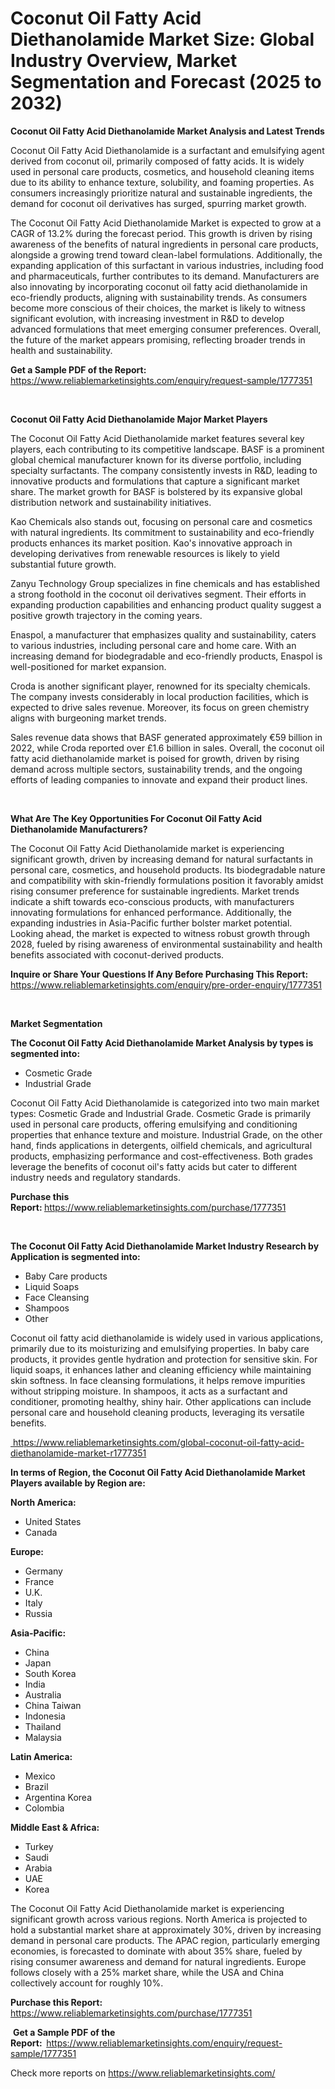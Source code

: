 <p><h1>Coconut Oil Fatty Acid Diethanolamide Market Size: Global Industry Overview, Market Segmentation and Forecast (2025 to 2032)</h1></p><p><strong>Coconut Oil Fatty Acid Diethanolamide Market Analysis and Latest Trends</strong></p>
<p><p>Coconut Oil Fatty Acid Diethanolamide is a surfactant and emulsifying agent derived from coconut oil, primarily composed of fatty acids. It is widely used in personal care products, cosmetics, and household cleaning items due to its ability to enhance texture, solubility, and foaming properties. As consumers increasingly prioritize natural and sustainable ingredients, the demand for coconut oil derivatives has surged, spurring market growth.</p><p>The Coconut Oil Fatty Acid Diethanolamide Market is expected to grow at a CAGR of 13.2% during the forecast period. This growth is driven by rising awareness of the benefits of natural ingredients in personal care products, alongside a growing trend toward clean-label formulations. Additionally, the expanding application of this surfactant in various industries, including food and pharmaceuticals, further contributes to its demand. Manufacturers are also innovating by incorporating coconut oil fatty acid diethanolamide in eco-friendly products, aligning with sustainability trends. As consumers become more conscious of their choices, the market is likely to witness significant evolution, with increasing investment in R&D to develop advanced formulations that meet emerging consumer preferences. Overall, the future of the market appears promising, reflecting broader trends in health and sustainability.</p></p>
<p><strong>Get a Sample PDF of the Report:&nbsp;</strong> <a href="https://www.reliablemarketinsights.com/enquiry/request-sample/1777351?utm_campaign=3293&utm_medium=2&utm_source=Github&utm_content=ia&utm_term=01042025&utm_id=coconut-oil-fatty-acid-diethanolamide">https://www.reliablemarketinsights.com/enquiry/request-sample/1777351</a></p>
<p>&nbsp;</p>
<p><strong>Coconut Oil Fatty Acid Diethanolamide Major Market Players</strong></p>
<p><p>The Coconut Oil Fatty Acid Diethanolamide market features several key players, each contributing to its competitive landscape. BASF is a prominent global chemical manufacturer known for its diverse portfolio, including specialty surfactants. The company consistently invests in R&D, leading to innovative products and formulations that capture a significant market share. The market growth for BASF is bolstered by its expansive global distribution network and sustainability initiatives.</p><p>Kao Chemicals also stands out, focusing on personal care and cosmetics with natural ingredients. Its commitment to sustainability and eco-friendly products enhances its market position. Kao's innovative approach in developing derivatives from renewable resources is likely to yield substantial future growth.</p><p>Zanyu Technology Group specializes in fine chemicals and has established a strong foothold in the coconut oil derivatives segment. Their efforts in expanding production capabilities and enhancing product quality suggest a positive growth trajectory in the coming years.</p><p>Enaspol, a manufacturer that emphasizes quality and sustainability, caters to various industries, including personal care and home care. With an increasing demand for biodegradable and eco-friendly products, Enaspol is well-positioned for market expansion.</p><p>Croda is another significant player, renowned for its specialty chemicals. The company invests considerably in local production facilities, which is expected to drive sales revenue. Moreover, its focus on green chemistry aligns with burgeoning market trends.</p><p>Sales revenue data shows that BASF generated approximately €59 billion in 2022, while Croda reported over £1.6 billion in sales. Overall, the coconut oil fatty acid diethanolamide market is poised for growth, driven by rising demand across multiple sectors, sustainability trends, and the ongoing efforts of leading companies to innovate and expand their product lines.</p></p>
<p>&nbsp;</p>
<p><strong>What Are The Key Opportunities For Coconut Oil Fatty Acid Diethanolamide Manufacturers?</strong></p>
<p><p>The Coconut Oil Fatty Acid Diethanolamide market is experiencing significant growth, driven by increasing demand for natural surfactants in personal care, cosmetics, and household products. Its biodegradable nature and compatibility with skin-friendly formulations position it favorably amidst rising consumer preference for sustainable ingredients. Market trends indicate a shift towards eco-conscious products, with manufacturers innovating formulations for enhanced performance. Additionally, the expanding industries in Asia-Pacific further bolster market potential. Looking ahead, the market is expected to witness robust growth through 2028, fueled by rising awareness of environmental sustainability and health benefits associated with coconut-derived products.</p></p>
<p><strong>Inquire or Share Your Questions If Any Before Purchasing This Report:</strong> <a href="https://www.reliablemarketinsights.com/enquiry/pre-order-enquiry/1777351?utm_campaign=3293&utm_medium=2&utm_source=Github&utm_content=ia&utm_term=01042025&utm_id=coconut-oil-fatty-acid-diethanolamide">https://www.reliablemarketinsights.com/enquiry/pre-order-enquiry/1777351</a></p>
<p>&nbsp;</p>
<p><strong>Market Segmentation</strong></p>
<p><strong>The Coconut Oil Fatty Acid Diethanolamide Market Analysis by types is segmented into:</strong></p>
<p><ul><li>Cosmetic Grade</li><li>Industrial Grade</li></ul></p>
<p><p>Coconut Oil Fatty Acid Diethanolamide is categorized into two main market types: Cosmetic Grade and Industrial Grade. Cosmetic Grade is primarily used in personal care products, offering emulsifying and conditioning properties that enhance texture and moisture. Industrial Grade, on the other hand, finds applications in detergents, oilfield chemicals, and agricultural products, emphasizing performance and cost-effectiveness. Both grades leverage the benefits of coconut oil's fatty acids but cater to different industry needs and regulatory standards.</p></p>
<p><strong>Purchase this Report:&nbsp;</strong><a href="https://www.reliablemarketinsights.com/purchase/1777351?utm_campaign=3293&utm_medium=2&utm_source=Github&utm_content=ia&utm_term=01042025&utm_id=coconut-oil-fatty-acid-diethanolamide">https://www.reliablemarketinsights.com/purchase/1777351</a></p>
<p>&nbsp;</p>
<p><strong>The Coconut Oil Fatty Acid Diethanolamide Market Industry Research by Application is segmented into:</strong></p>
<p><ul><li>Baby Care products</li><li>Liquid Soaps</li><li>Face Cleansing</li><li>Shampoos</li><li>Other</li></ul></p>
<p><p>Coconut oil fatty acid diethanolamide is widely used in various applications, primarily due to its moisturizing and emulsifying properties. In baby care products, it provides gentle hydration and protection for sensitive skin. For liquid soaps, it enhances lather and cleaning efficiency while maintaining skin softness. In face cleansing formulations, it helps remove impurities without stripping moisture. In shampoos, it acts as a surfactant and conditioner, promoting healthy, shiny hair. Other applications can include personal care and household cleaning products, leveraging its versatile benefits.</p></p>
<p><a href="https://www.reliablemarketinsights.com/global-coconut-oil-fatty-acid-diethanolamide-market-r1777351?utm_campaign=3293&utm_medium=2&utm_source=Github&utm_content=ia&utm_term=01042025&utm_id=coconut-oil-fatty-acid-diethanolamide">&nbsp;https://www.reliablemarketinsights.com/global-coconut-oil-fatty-acid-diethanolamide-market-r1777351</a></p>
<p><strong>In terms of Region, the Coconut Oil Fatty Acid Diethanolamide Market Players available by Region are:</strong></p>
<p>
    <p> <strong> North America: </strong>
        <ul>
            <li>United States</li>
            <li>Canada</li>
        </ul>
        </p> 
    <p> <strong> Europe: </strong>
        <ul>
            <li>Germany</li>
            <li>France</li>
            <li>U.K.</li>
            <li>Italy</li>
            <li>Russia</li>
        </ul>
        </p> 
    <p> <strong> Asia-Pacific: </strong>
        <ul>
            <li>China</li>
            <li>Japan</li>
            <li>South Korea</li>
            <li>India</li>
            <li>Australia</li>
            <li>China Taiwan</li>
            <li>Indonesia</li>
            <li>Thailand</li>
            <li>Malaysia</li>
        </ul>
        </p> 
    <p> <strong> Latin America: </strong>
        <ul>
            <li>Mexico</li>
            <li>Brazil</li>
            <li>Argentina Korea</li>
            <li>Colombia</li>
        </ul>
        </p> 
    <p> <strong> Middle East & Africa: </strong>
        <ul>
            <li>Turkey</li>
            <li>Saudi</li>
            <li>Arabia</li>
            <li>UAE</li>
            <li>Korea</li>
        </ul>
    </p>
    </p>
<p><p>The Coconut Oil Fatty Acid Diethanolamide market is experiencing significant growth across various regions. North America is projected to hold a substantial market share at approximately 30%, driven by increasing demand in personal care products. The APAC region, particularly emerging economies, is forecasted to dominate with about 35% share, fueled by rising consumer awareness and demand for natural ingredients. Europe follows closely with a 25% market share, while the USA and China collectively account for roughly 10%.</p></p>
<p><strong>Purchase this Report: </strong><a href="https://www.reliablemarketinsights.com/purchase/1777351?utm_campaign=3293&utm_medium=2&utm_source=Github&utm_content=ia&utm_term=01042025&utm_id=coconut-oil-fatty-acid-diethanolamide">https://www.reliablemarketinsights.com/purchase/1777351</a></p>
<p>&nbsp;<strong>Get a Sample PDF of the Report:&nbsp;&nbsp;</strong><a href="https://www.reliablemarketinsights.com/enquiry/request-sample/1777351?utm_campaign=3293&utm_medium=2&utm_source=Github&utm_content=ia&utm_term=01042025&utm_id=coconut-oil-fatty-acid-diethanolamide">https://www.reliablemarketinsights.com/enquiry/request-sample/1777351</a></p>
<p><strong></strong></p>
<p>Check more reports on <a href="https://www.reliablemarketinsights.com/?utm_campaign=3293&utm_medium=2&utm_source=Github&utm_content=ia&utm_term=01042025&utm_id=coconut-oil-fatty-acid-diethanolamide">https://www.reliablemarketinsights.com/</a></p>